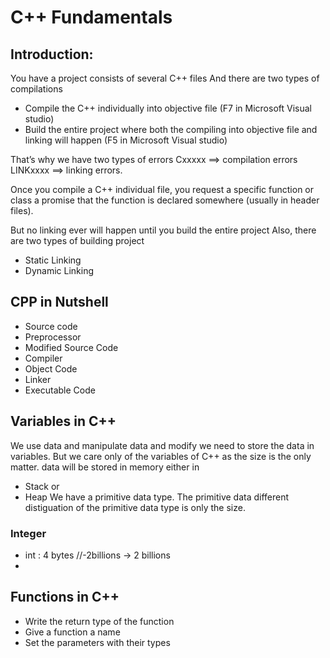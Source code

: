 # C++ Fundamentals


## Introduction:
You have a project consists of several C++ files
And there are two types of compilations
- Compile the C++ individually into objective file (F7 in Microsoft Visual studio)
- Build the entire project where both the compiling into objective file and linking will happen (F5 in Microsoft Visual studio)

That’s why we have two types of errors
Cxxxxx ==> compilation errors
LINKxxxx ==> linking errors.

Once you compile a C++ individual file, you request a specific function or
class a promise that the function is declared somewhere (usually in header
files).

But no linking ever will happen until you build the entire project
Also, there are two types of building project
- Static Linking
- Dynamic Linking

## CPP  in Nutshell
- Source code
- Preprocessor
- Modified Source Code
- Compiler
- Object Code
- Linker
- Executable Code


## Variables in C++
We use data and manipulate data and modify we need to store the data in variables.
But we care only of the variables of C++ as the size is the only matter.
data will be stored in memory either in
- Stack  or
- Heap
We have a primitive data type. The primitive data different distiguation of the primitive data type is only the size.

### Integer
- int : 4 bytes //-2billions -> 2 billions
-


## Functions in C++

- Write the return type of the function
- Give a function a name
- Set the parameters with their types

```cpp



```





